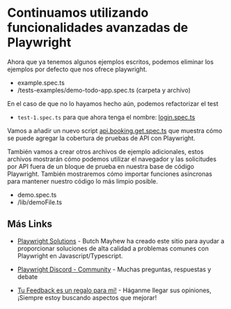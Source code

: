 # Continuamos utilizando funcionalidades avanzadas de Playwright

Ahora que ya tenemos algunos ejemplos escritos, podemos eliminar los ejemplos por defecto que nos ofrece playwright.

* example.spec.ts
* /tests-examples/demo-todo-app.spec.ts (carpeta y archivo)

En el caso de que no lo hayamos hecho aún, podemos refactorizar el test

* `test-1.spec.ts` para que ahora tenga el nombre: [login.spec.ts](./tests/login.spec.ts)

Vamos a añadir un nuevo script [api.booking.get.spec.ts](./tests/api.booking.get.spec.ts) que muestra cómo se puede agregar la cobertura de pruebas de API con Playwright.

También vamos a crear otros archivos de ejemplo adicionales, estos archivos mostrarán cómo podemos utilizar el navegador y las solicitudes por API fuera de un bloque de prueba en nuestra base de código Playwright.
También mostraremos cómo importar funciones asíncronas para mantener nuestro código lo más limpio posible.

* demo.spec.ts
* /lib/demoFile.ts

## Más Links

* [Playwright Solutions](https://playwrightsolutions.com/) - Butch Mayhew ha creado este sitio para ayudar a proporcionar soluciones de alta calidad a problemas comunes con Playwright en Javascript/Typescript.

* [Playwright Discord - Community](https://discord.com/invite/playwright) - Muchas preguntas, respuestas y debate

* [Tu Feedback es un regalo para mí!](https://forms.gle/USHahwNNGD3BdheQ6) - Háganme llegar sus opiniones, ¡Siempre estoy buscando aspectos que mejorar!
